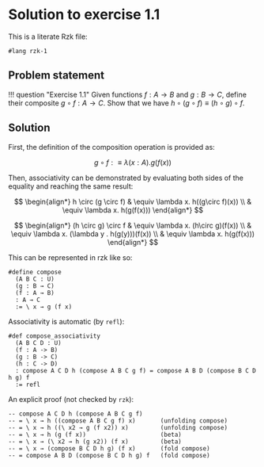 # Solution to exercise 1.1

This is a literate Rzk file:

```rzk
#lang rzk-1
```

## Problem statement

!!! question "Exercise 1.1"
    Given functions $f : A \to B$ and $g : B \to C$,
    define their composite $g \circ f : A \to C$.
    Show that we have $h \circ (g \circ f) \equiv (h \circ g) \circ f$.

## Solution

First, the definition of the composition operation is provided as:

$$
g \circ f :\equiv \lambda (x: A) . g(f(x))
$$

Then, associativity can be demonstrated by evaluating both sides of the equality and reaching the same result:

$$
    \begin{align*}
        h \circ (g \circ f) & \equiv \lambda x. h((g\circ f)(x)) \\
                            & \equiv \lambda x. h(g(f(x)))
    \end{align*}
$$

$$
    \begin{align*}
        (h \circ g) \circ f & \equiv \lambda x. (h\circ g)(f(x)) \\
                            & \equiv \lambda x. (\lambda y . h(g(y)))(f(x)) \\
                            & \equiv \lambda x. h(g(f(x)))
    \end{align*}
$$

This can be represented in rzk like so:

```rzk
#define compose
  (A B C : U)
  (g : B → C)
  (f : A → B)
  : A → C
  := \ x → g (f x)
```

Associativity is automatic (by `refl`):

```rzk
#def compose_associativity
  (A B C D : U)
  (f : A -> B)
  (g : B -> C)
  (h : C -> D)
  : compose A C D h (compose A B C g f) = compose A B D (compose B C D h g) f
  := refl
```

An explicit proof (not checked by `rzk`):

```rzk
-- compose A C D h (compose A B C g f)
-- = \ x → h ((compose A B C g f) x)       (unfolding compose)
-- = \ x → h ((\ x2 → g (f x2)) x)         (unfolding compose)
-- = \ x → h (g (f x))                     (beta)
-- = \ x → (\ x2 → h (g x2)) (f x)         (beta)
-- = \ x → (compose B C D h g) (f x)       (fold compose)
-- = compose A B D (compose B C D h g) f   (fold compose)
```

